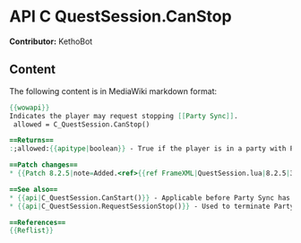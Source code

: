 # API C QuestSession.CanStop

**Contributor:** KethoBot

## Content

The following content is in MediaWiki markdown format:

```mediawiki
{{wowapi}}
Indicates the player may request stopping [[Party Sync]].
 allowed = C_QuestSession.CanStop()

==Returns==
:;allowed:{{apitype|boolean}} - True if the player is in a party with Party Sync but may end it.

==Patch changes==
* {{Patch 8.2.5|note=Added.<ref>{{ref FrameXML|QuestSession.lua|8.2.5|31960||20190924}}</ref>}}

==See also==
* {{api|C_QuestSession.CanStart()}} - Applicable before Party Sync has begun.
* {{api|C_QuestSession.RequestSessionStop()}} - Used to terminate Party Sync, if CanStop() is true.

==References==
{{Reflist}}
```